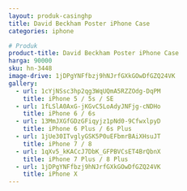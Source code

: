 ```yaml
---
layout: produk-casinghp
title: David Beckham Poster iPhone Case
categories: iphone

# Produk
product-title: David Beckham Poster iPhone Case
harga: 90000
sku: hn-3448
image-drive: 1jDPgYNFfbzj9hNJrfGXkGOwDfGZQ24VK
gallery:
  - url: 1cYjNSsc3hp2qg3WqUQmA5RZZOdg-DqPM
    title: iPhone 5 / 5s / SE
  - url: 1fLSlA0AxG-jKGvC5LoAdyJNFjg-cNDHo
    title: iPhone 6 / 6s
  - url: 13MmJXGfGDzGFiqyjz1pNd0-9CfwxlpyD
    title: iPhone 6 Plus / 6s Plus
  - url: 1jUe30ITvglyGSK5P0uEFbmrBAiXHsuJT
    title: iPhone 7 / 8
  - url: 1qXv5_kKACcJ7DbK_GFPBVCsET4BrQbnX
    title: iPhone 7 Plus / 8 Plus
  - url: 1jDPgYNFfbzj9hNJrfGXkGOwDfGZQ24VK
    title: iPhone X
---
```


